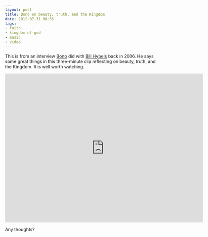 ```yaml
---
layout: post
title: Bono on beauty, truth, and the Kingdom
date: 2012-07-31 08:36
tags:
- faith
- kingdom-of-god
- music
- video
---
```

<p>This is from an interview <a href="http://en.wikipedia.org/wiki/Bono" target="_blank">Bono</a> did with <a href="http://en.wikipedia.org/wiki/Bill_Hybels" target="_blank">Bill Hybels</a> back in 2006. He says some great things in this  three-minute clip reflecting on beauty, truth, and the Kingdom. It is  well worth watching.</p>
<iframe width="640" height="480" src="http://www.youtube.com/embed/iUvt_5ob3zg?rel=0" frameborder="0" allowfullscreen></iframe>

Any thoughts?
